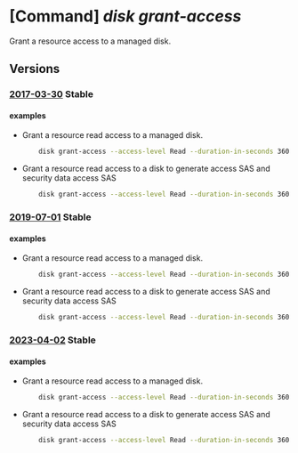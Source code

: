 # [Command] _disk grant-access_

Grant a resource access to a managed disk.

## Versions

### [2017-03-30](/Resources/mgmt-plane/L3N1YnNjcmlwdGlvbnMve30vcmVzb3VyY2Vncm91cHMve30vcHJvdmlkZXJzL21pY3Jvc29mdC5jb21wdXRlL2Rpc2tzL3t9L2JlZ2luZ2V0YWNjZXNz/2017-03-30.xml) **Stable**

<!-- mgmt-plane /subscriptions/{}/resourcegroups/{}/providers/microsoft.compute/disks/{}/begingetaccess 2017-03-30 -->

#### examples

- Grant a resource read access to a managed disk.
    ```bash
        disk grant-access --access-level Read --duration-in-seconds 3600 --name MyManagedDisk --resource-group MyResourceGroup
    ```

- Grant a resource read access to a disk to generate access SAS and security data access SAS
    ```bash
        disk grant-access --access-level Read --duration-in-seconds 3600 --name MyDisk --resource-group MyResourceGroup --secure-vm-guest-state-sas
    ```

### [2019-07-01](/Resources/mgmt-plane/L3N1YnNjcmlwdGlvbnMve30vcmVzb3VyY2Vncm91cHMve30vcHJvdmlkZXJzL21pY3Jvc29mdC5jb21wdXRlL2Rpc2tzL3t9L2JlZ2luZ2V0YWNjZXNz/2019-07-01.xml) **Stable**

<!-- mgmt-plane /subscriptions/{}/resourcegroups/{}/providers/microsoft.compute/disks/{}/begingetaccess 2019-07-01 -->

#### examples

- Grant a resource read access to a managed disk.
    ```bash
        disk grant-access --access-level Read --duration-in-seconds 3600 --name MyManagedDisk --resource-group MyResourceGroup
    ```

- Grant a resource read access to a disk to generate access SAS and security data access SAS
    ```bash
        disk grant-access --access-level Read --duration-in-seconds 3600 --name MyDisk --resource-group MyResourceGroup --secure-vm-guest-state-sas
    ```

### [2023-04-02](/Resources/mgmt-plane/L3N1YnNjcmlwdGlvbnMve30vcmVzb3VyY2Vncm91cHMve30vcHJvdmlkZXJzL21pY3Jvc29mdC5jb21wdXRlL2Rpc2tzL3t9L2JlZ2luZ2V0YWNjZXNz/2023-04-02.xml) **Stable**

<!-- mgmt-plane /subscriptions/{}/resourcegroups/{}/providers/microsoft.compute/disks/{}/begingetaccess 2023-04-02 -->

#### examples

- Grant a resource read access to a managed disk.
    ```bash
        disk grant-access --access-level Read --duration-in-seconds 3600 --name MyManagedDisk --resource-group MyResourceGroup
    ```

- Grant a resource read access to a disk to generate access SAS and security data access SAS
    ```bash
        disk grant-access --access-level Read --duration-in-seconds 3600 --name MyDisk --resource-group MyResourceGroup --secure-vm-guest-state-sas
    ```
